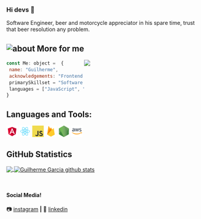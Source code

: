### Hi devs 👋

Software Engineer, beer and motorcycle appreciator in his spare time, trust that beer resolution any problem.

## <img width="45" alt="about" src="https://raw.github.com/elizarov/elizarov/master/about.png"> More for me

<img align="right" width="300" src="https://i2.wp.com/allhtaccess.info/wp-content/uploads/2018/03/programming.gif?fit=1281%2C716&ssl=1" />

```javascript
const Me: object =  {
 name: "Guilherme",
 acknowledgements: "Frontend Engineer", 
 primarySkillset = "Software Engineer, Frontend, Backend and Bodybuilder",
 languages = ["JavaScript", "AWS", "React", "NodeJS", "Angular"]
}
```

## **Languages and Tools:**  

<code><img height="30" src="https://raw.githubusercontent.com/github/explore/80688e429a7d4ef2fca1e82350fe8e3517d3494d/topics/angular/angular.png"></code>
<code><img height="30" src="https://raw.githubusercontent.com/github/explore/80688e429a7d4ef2fca1e82350fe8e3517d3494d/topics/react/react.png"></code>
<code><img height="30" src="https://raw.githubusercontent.com/github/explore/80688e429a7d4ef2fca1e82350fe8e3517d3494d/topics/javascript/javascript.png"></code>
<code><img height="30" src="https://raw.githubusercontent.com/github/explore/80688e429a7d4ef2fca1e82350fe8e3517d3494d/topics/firebase/firebase.png"></code>
<code><img height="30" src="https://raw.githubusercontent.com/github/explore/80688e429a7d4ef2fca1e82350fe8e3517d3494d/topics/nodejs/nodejs.png"></code>
<code><img height="30" src="https://raw.githubusercontent.com/github/explore/80688e429a7d4ef2fca1e82350fe8e3517d3494d/topics/aws/aws.png"></code>
</code>


## **GitHub Statistics**

<a href="https://github.com/guigarcia">
  <img align="center" src="https://github-readme-stats.vercel.app/api/top-langs/?username=guigarciaa&theme=dracula&hide_langs_below=1" />
</a>

<a href="https://github.com/guigarciaa">
 <img align="center" src="https://github-readme-stats.vercel.app/api?username=guigarciaa&show_icons=true&theme=dracula&line_height=27" alt="Guilherme Garcia github stats"/>
</a>

[instagram]: https://www.instagram.com/guigarcia.a/
[linkedin]: https://www.linkedin.com/in/guilherme-garcia-01/
<br>

#### Social Media!

📷 [instagram][instagram] **|** 
👔 [linkedin][linkedin]
